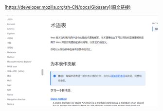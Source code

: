 [https://developer.mozilla.org/zh-CN/docs/Glossary](原文链接)


![](assets/images/2022-04-02-21-14-51.png)